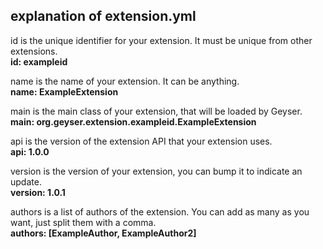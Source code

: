 ## explanation of extension.yml

id is the unique identifier for your extension. It must be unique from other extensions.  
**id: exampleid**

name is the name of your extension. It can be anything.  
**name: ExampleExtension**

main is the main class of your extension, that will be loaded by Geyser.  
**main: org.geyser.extension.exampleid.ExampleExtension**

api is the version of the extension API that your extension uses.  
**api: 1.0.0**

version is the version of your extension, you can bump it to indicate an update.  
**version: 1.0.1**

authors is a list of authors of the extension. You can add as many as you want, just split them with a comma.  
**authors: [ExampleAuthor, ExampleAuthor2]**

